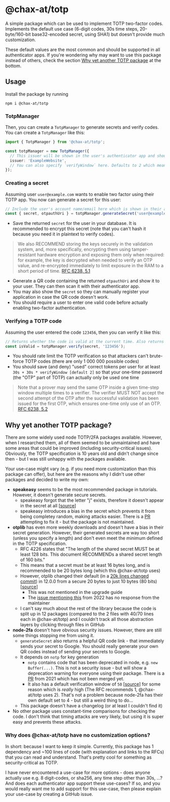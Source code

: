 # @chax-at/totp

A simple package which can be used to implement TOTP two-factor codes.
Implements the default use case (6-digit codes, 30s time steps, 20-byte/160-bit base32-encoded secret, using SHA1) but doesn't provide much customization.

These default values are the most common and should be supported in all authenticator apps.
If you're wondering why may want to use this package instead of others, check the section [Why yet another TOTP package](#why-yet-another-totp-package) at the bottom.

## Usage
Install the package by running
```
npm i @chax-at/totp
```


### TotpManager
Then, you can create a `TotpManager` to generate secrets and verify codes. You can create a `TotpManager` like this: 

```ts
import { TotpManager } from '@chax-at/totp';

const totpManager = new TotpManager({
  // This issuer will be shown in the user's authenticator app and should be something like your company/service name
  issuer: 'ExampleWebsite',
  // You can also specify `verifyWindow` here. Defaults to 2 which means that the TOTP code at current time is valid as well as the previous 2 and next 2
});
```

### Creating a secret
Assuming user `user@example.com` wants to enable two factor using their TOTP app. You now can generate a secret for this user:
```ts
// Include the user's account name/email here which is shown in their authenticator app when scanning the QR code
const { secret, otpauthUri } = totpManager.generateSecret('user@example.com');
```
* Save the returned `secret` for the user in your database. It is recommended to encrypt this secret (note that you can't hash it because you need it in plaintext to verify codes).
 > We also RECOMMEND storing the keys securely in the validation system,
       and, more specifically, encrypting them using tamper-resistant
       hardware encryption and exposing them only when required: for
       example, the key is decrypted when needed to verify an OTP value, and
       re-encrypted immediately to limit exposure in the RAM to a short
       period of time.
[RFC 6238, 5.1](https://datatracker.ietf.org/doc/html/rfc6238#section-5.1)
* Generate a QR code containing the returned `otpauthUri` and show it to your user. They can then scan it with their authenticator app.
* You may also show the `secret` so they can manually register your application in case the QR code doesn't work.
* You should require a user to enter one valid code before actually enabling two-factor authentication.

### Verifying a TOTP code
Assuming the user entered the code `123456`, then you can verify it like this:
```ts
// Returns whether the code is valid at the current time. Also returns true if it matches the previous/next [verifyWindow] codes as defined above
const isValid = totpManager.verify(secret, '123456');
```
* You should rate limit the TOTP verification so that attackers can't brute-force TOTP codes (there are only 1 000 000 possible codes)
* You should save (and deny) "used" correct tokens per user for at least `30s + 30s * verifyWindow [default 2]` so that your one-time password (the "OTP" part of TOTP) can actually only be used one time
>    Note that a prover may send the same OTP inside a given time-step
window multiple times to a verifier.  The verifier MUST NOT accept
the second attempt of the OTP after the successful validation has
been issued for the first OTP, which ensures one-time only use of an
OTP.
[RFC 6238, 5.2](https://datatracker.ietf.org/doc/html/rfc6238#section-5.2)

## Why yet another TOTP package?
There are some widely used node TOTP/2FA packages available. However, when I researched them, all of them seemed to be unmaintained and have some areas that could be improved (including security-critical issues).
Obviously, the TOTP specification is 10 years old and didn't change since then - but I was still unhappy with the packages available.

Your use-case might vary (e.g. if you need more customization than this package can offer), but here are the reasons why I didn't use other packages and decided to write my own:

* **speakeasy** seems to be the most recommended package in tutorials. However, it doesn't generate secure secrets.
  * speakeasy forgot that the letter "j" exists, therefore it doesn't appear in the secret at all \[[source](https://github.com/speakeasyjs/speakeasy/blob/cff2bb42cde5e74c43493a8f26b20e52960df531/index.js#L563)\]
  * speakeasy introduces a bias in the secret which prevents it from being completey random, making attacks easier. There is a [PR](https://github.com/speakeasyjs/speakeasy/pull/92) attempting to fix it - but the package is not maintained.
* **otplib** has even more weekly downloads and doesn't have a bias in their secret generation. However, their generated secrets are way too short (unless you specify a length) and don't even meet the minimum defined in the TOTP specification.
  * RFC 4226 states that "The length of the shared secret MUST be at least 128 bits. This document RECOMMENDs a shared secret length of 160 bits."
  * This means that a secret must be at least 16 bytes long, and is recommended to be 20 bytes long (which this @chax-at/totp uses)
  * However, otplib changed their default (in a [20k lines changed commit](https://github.com/yeojz/otplib/commit/b088efe9da45e102e59b5cd2c0df5bddf80c5a92)) in 12.0.0 from a secure 20 bytes to just 10 bytes (80 bits) \[[source](https://github.com/yeojz/otplib/blob/v12.0.0/packages/otplib-core/src/authenticator.ts#L265-L267)]
    * This was not mentioned in the upgrade guide
    * The [issue mentioning this](https://github.com/yeojz/otplib/issues/671) from 2022 has no response from the maintainer 
  * I can't say much about the rest of the library because the code is split up in 12 packages (compared to the 2 files with 40/70 lines each in @chax-at/totp) and I couldn't track all those abstraction layers by clicking through files in GitHub
* **node-2fa** doesn't have obvious security issues. However, there are still some things stopping me from using it.
  * `generateSecret` also returns a helpful QR code link - that immediately sends your secret to Google. You should really generate your own QR codes instead of sending your secrets to Google.
  * It depends on `notp` for key generation
    * `notp` contains code that has been deprecated in node, e.g. `new Buffer(...)`. This is not a security issue - but will show a deprecation warning for everyone using their package. There is a [PR](https://github.com/guyht/notp/pull/59) from 2021 which has not been merged yet.
    * It also has a default verification window of `50` \[[source](https://github.com/guyht/notp/blob/bbdf82a34e5cb1534c411aaa63185bfab29feba0/index.js#L112)\] for some reason which is _really_ high (The RFC recommends 1, @chax-at/totp uses 2). That's not a problem because node-2fa has their own default set to 4 - but still a weird thing to do...
  * This package doesn't have a changelog (or at least I couldn't find it)
* No other package uses constant-time comparisons for checking the code. I don't think that timing attacks are very likely, but using it is super easy and prevents these attacks.

### Why does @chax-at/totp have no customization options?
In short: because I want to keep it simple. Currently, this package has 1 dependency and ~100 lines of code (with explanation and links to the RFCs) that you can read and understand.
That's pretty cool for something as security-critical as TOTP.

I have never encountered a use-case for more options - does anyone actually use e.g. 8 digit-codes, or sha256, any time step other than 30s, ...?
And does each authenticator app support these use-cases? If so, and you would really want me to add support for this use-case, then please explain your use-case by creating a GitHub issue.
